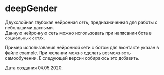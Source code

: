 # deepGender

Двухслойная глубокая нейронная сеть, предназначенная для работы с небольшими данными.</br>
Данную нейронную сеть можно использовать при написании бота в социальных сетях.

</hr>
Пример использования нейронной сети с ботом для вконтакте указан в файле example.
При желании можно сделать возможность самообучении. В следующей версии собираюсь это добавить.

Дата создания 04.05.2020.
